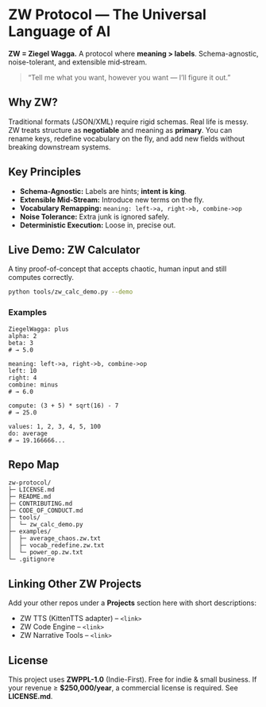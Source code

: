 # ZW Protocol — The Universal Language of AI

**ZW = Ziegel Wagga.** A protocol where **meaning > labels**. Schema-agnostic, noise-tolerant, and extensible mid‑stream.

> “Tell me what you want, however you want — I’ll figure it out.”

## Why ZW?
Traditional formats (JSON/XML) require rigid schemas. Real life is messy. ZW treats structure as **negotiable** and meaning as **primary**. You can rename keys, redefine vocabulary on the fly, and add new fields without breaking downstream systems.

## Key Principles
- **Schema-Agnostic:** Labels are hints; **intent is king**.
- **Extensible Mid-Stream:** Introduce new terms on the fly.
- **Vocabulary Remapping:** `meaning: left->a, right->b, combine->op`
- **Noise Tolerance:** Extra junk is ignored safely.
- **Deterministic Execution:** Loose in, precise out.

## Live Demo: ZW Calculator
A tiny proof-of-concept that accepts chaotic, human input and still computes correctly.

```bash
python tools/zw_calc_demo.py --demo
```

### Examples
```
ZiegelWagga: plus
alpha: 2
beta: 3
# → 5.0
```
```
meaning: left->a, right->b, combine->op
left: 10
right: 4
combine: minus
# → 6.0
```
```
compute: (3 + 5) * sqrt(16) - 7
# → 25.0
```
```
values: 1, 2, 3, 4, 5, 100
do: average
# → 19.166666...
```

## Repo Map
```
zw-protocol/
├─ LICENSE.md
├─ README.md
├─ CONTRIBUTING.md
├─ CODE_OF_CONDUCT.md
├─ tools/
│  └─ zw_calc_demo.py
├─ examples/
│  ├─ average_chaos.zw.txt
│  ├─ vocab_redefine.zw.txt
│  └─ power_op.zw.txt
└─ .gitignore
```

## Linking Other ZW Projects
Add your other repos under a **Projects** section here with short descriptions:
- ZW TTS (KittenTTS adapter) – `<link>`
- ZW Code Engine – `<link>`
- ZW Narrative Tools – `<link>`

## License
This project uses **ZWPPL-1.0** (Indie-First). Free for indie & small business. If your revenue ≥ **$250,000/year**, a commercial license is required. See **LICENSE.md**.
